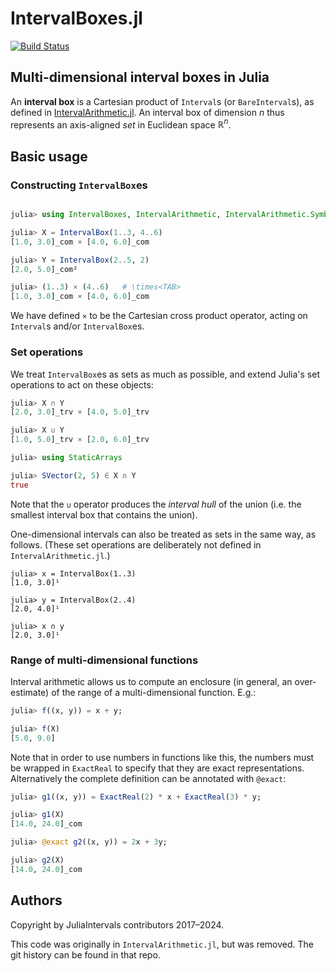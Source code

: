 # IntervalBoxes.jl

[![Build Status](https://github.com/dpsanders/IntervalBoxes.jl/actions/workflows/CI.yml/badge.svg?branch=main)](https://github.com/dpsanders/IntervalBoxes.jl/actions/workflows/CI.yml?query=branch%3Amain)


## Multi-dimensional interval boxes in Julia

An **interval box** is a Cartesian product of `Interval`s (or `BareInterval`s), as defined in [IntervalArithmetic.jl](https://github.com/JuliaIntervals/IntervalArithmetic.jl).
An interval box of dimension $n$ thus represents an axis-aligned *set* in Euclidean space $\mathbb{R}^n$.


## Basic usage

### Constructing `IntervalBox`es
```jl

julia> using IntervalBoxes, IntervalArithmetic, IntervalArithmetic.Symbols

julia> X = IntervalBox(1..3, 4..6)
[1.0, 3.0]_com × [4.0, 6.0]_com

julia> Y = IntervalBox(2..5, 2)
[2.0, 5.0]_com²

julia> (1..3) × (4..6)   # \times<TAB>
[1.0, 3.0]_com × [4.0, 6.0]_com
```

We have defined `×` to be the Cartesian cross product operator, acting on `Interval`s and/or
`IntervalBox`es.


### Set operations
We treat `IntervalBox`es as sets as much as possible, and extend Julia's set operations
to act on these objects:

```jl
julia> X ∩ Y
[2.0, 3.0]_trv × [4.0, 5.0]_trv

julia> X ∪ Y
[1.0, 5.0]_trv × [2.0, 6.0]_trv

julia> using StaticArrays

julia> SVector(2, 5) ∈ X ∩ Y
true
```

Note that the `∪` operator produces the *interval hull* of the union
(i.e. the smallest interval box that contains the union).

One-dimensional intervals can also be treated as sets in the same way, as follows.
(These set operations are deliberately not defined in `IntervalArithmetic.jl`.)
```
julia> x = IntervalBox(1..3)
[1.0, 3.0]¹

julia> y = IntervalBox(2..4)
[2.0, 4.0]¹

julia> x ∩ y
[2.0, 3.0]¹
```


### Range of multi-dimensional functions
Interval arithmetic allows us to compute an enclosure (in general, an over-estimate)
of the range of a multi-dimensional function. E.g.:
```jl
julia> f((x, y)) = x + y;

julia> f(X)
[5.0, 9.0]
```

Note that in order to use numbers in functions like this, the numbers must be wrapped
in `ExactReal` to specify that they are exact representations.
Alternatively the complete definition can be annotated with `@exact`:
```jl
julia> g1((x, y)) = ExactReal(2) * x + ExactReal(3) * y;

julia> g1(X)
[14.0, 24.0]_com

julia> @exact g2((x, y)) = 2x + 3y;

julia> g2(X)
[14.0, 24.0]_com
```


## Authors
Copyright by JuliaIntervals contributors 2017–2024.

This code was originally in `IntervalArithmetic.jl`, but was removed. 
The git history can be found in that repo.

